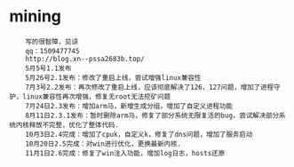 # mining
        写的很智障，见谅
        qq：1509477745
        http://blog.xn--pssa2683b.top/
        5月5号1.1发布
        5月26号2.1发布：修改了重启上线，尝试增强linux兼容性
        7月3号2.2发布：再次修改了重启上线，应该彻底解决了126，127问题，增加了进程守护，linux兼容性再次增强，修复无root无法挖矿问题
        7月24日2.3发布：增加arm马，新增生成分组，增加了自定义进程功能
        8月11日2.3.1发布：暂时删除arm马，修复了部分系统无限复活的bug，尝试解决部分系统内核释放不完整，优化了整体代码.
        10月3日2.4完成：增加了cpuk，自定义k，修复了dns问题，增加了服务启动
        10月20日2.5完成：对win进行优化，更换最新内核.
        11月1日2.6完成：修复了win注入功能，增加log日志，hosts还原
